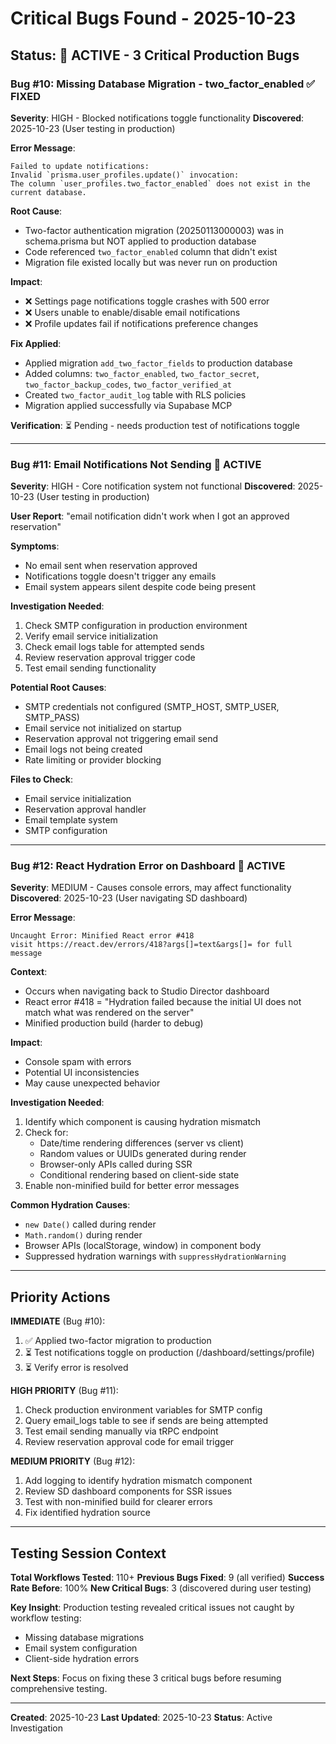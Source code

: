 # Critical Bugs Found - 2025-10-23

## Status: 🔴 ACTIVE - 3 Critical Production Bugs

### Bug #10: Missing Database Migration - two_factor_enabled ✅ FIXED
**Severity**: HIGH - Blocked notifications toggle functionality
**Discovered**: 2025-10-23 (User testing in production)

**Error Message**:
```
Failed to update notifications:
Invalid `prisma.user_profiles.update()` invocation:
The column `user_profiles.two_factor_enabled` does not exist in the current database.
```

**Root Cause**:
- Two-factor authentication migration (20250113000003) was in schema.prisma but NOT applied to production database
- Code referenced `two_factor_enabled` column that didn't exist
- Migration file existed locally but was never run on production

**Impact**:
- ❌ Settings page notifications toggle crashes with 500 error
- ❌ Users unable to enable/disable email notifications
- ❌ Profile updates fail if notifications preference changes

**Fix Applied**:
- Applied migration `add_two_factor_fields` to production database
- Added columns: `two_factor_enabled`, `two_factor_secret`, `two_factor_backup_codes`, `two_factor_verified_at`
- Created `two_factor_audit_log` table with RLS policies
- Migration applied successfully via Supabase MCP

**Verification**: ⏳ Pending - needs production test of notifications toggle

---

### Bug #11: Email Notifications Not Sending 🔴 ACTIVE
**Severity**: HIGH - Core notification system not functional
**Discovered**: 2025-10-23 (User testing in production)

**User Report**:
"email notification didn't work when I got an approved reservation"

**Symptoms**:
- No email sent when reservation approved
- Notifications toggle doesn't trigger any emails
- Email system appears silent despite code being present

**Investigation Needed**:
1. Check SMTP configuration in production environment
2. Verify email service initialization
3. Check email logs table for attempted sends
4. Review reservation approval trigger code
5. Test email sending functionality

**Potential Root Causes**:
- SMTP credentials not configured (SMTP_HOST, SMTP_USER, SMTP_PASS)
- Email service not initialized on startup
- Reservation approval not triggering email send
- Email logs not being created
- Rate limiting or provider blocking

**Files to Check**:
- Email service initialization
- Reservation approval handler
- Email template system
- SMTP configuration

---

### Bug #12: React Hydration Error on Dashboard 🔴 ACTIVE
**Severity**: MEDIUM - Causes console errors, may affect functionality
**Discovered**: 2025-10-23 (User navigating SD dashboard)

**Error Message**:
```
Uncaught Error: Minified React error #418
visit https://react.dev/errors/418?args[]=text&args[]= for full message
```

**Context**:
- Occurs when navigating back to Studio Director dashboard
- React error #418 = "Hydration failed because the initial UI does not match what was rendered on the server"
- Minified production build (harder to debug)

**Impact**:
- Console spam with errors
- Potential UI inconsistencies
- May cause unexpected behavior

**Investigation Needed**:
1. Identify which component is causing hydration mismatch
2. Check for:
   - Date/time rendering differences (server vs client)
   - Random values or UUIDs generated during render
   - Browser-only APIs called during SSR
   - Conditional rendering based on client-side state
3. Enable non-minified build for better error messages

**Common Hydration Causes**:
- `new Date()` called during render
- `Math.random()` during render
- Browser APIs (localStorage, window) in component body
- Suppressed hydration warnings with `suppressHydrationWarning`

---

## Priority Actions

**IMMEDIATE** (Bug #10):
1. ✅ Applied two-factor migration to production
2. ⏳ Test notifications toggle on production (/dashboard/settings/profile)
3. ⏳ Verify error is resolved

**HIGH PRIORITY** (Bug #11):
1. Check production environment variables for SMTP config
2. Query email_logs table to see if sends are being attempted
3. Test email sending manually via tRPC endpoint
4. Review reservation approval code for email trigger

**MEDIUM PRIORITY** (Bug #12):
1. Add logging to identify hydration mismatch component
2. Review SD dashboard components for SSR issues
3. Test with non-minified build for clearer errors
4. Fix identified hydration source

---

## Testing Session Context

**Total Workflows Tested**: 110+
**Previous Bugs Fixed**: 9 (all verified)
**Success Rate Before**: 100%
**New Critical Bugs**: 3 (discovered during user testing)

**Key Insight**: Production testing revealed critical issues not caught by workflow testing:
- Missing database migrations
- Email system configuration
- Client-side hydration errors

**Next Steps**: Focus on fixing these 3 critical bugs before resuming comprehensive testing.

---

**Created**: 2025-10-23
**Last Updated**: 2025-10-23
**Status**: Active Investigation
